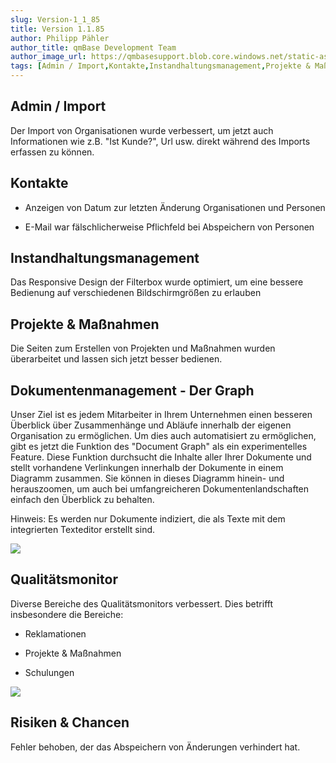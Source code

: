 ```yaml
---
slug: Version-1_1_85
title: Version 1.1.85
author: Philipp Pähler
author_title: qmBase Development Team
author_image_url: https://qmbasesupport.blob.core.windows.net/static-assets/img/persons/paehler_round.png
tags: [Admin / Import,Kontakte,Instandhaltungsmanagement,Projekte & Maßnahmen,Dokumentenmanagement - Der Graph,Qualitätsmonitor,Risiken & Chancen, Changelog]
---
```

## Admin / Import

Der Import von Organisationen wurde verbessert, um jetzt auch Informationen wie z.B. "Ist Kunde?", Url usw. direkt während des Imports erfassen zu können.

## Kontakte

*   Anzeigen von Datum zur letzten Änderung Organisationen und Personen

*   E-Mail war fälschlicherweise Pflichfeld bei Abspeichern von Personen

## Instandhaltungsmanagement

Das Responsive Design der Filterbox wurde optimiert, um eine bessere Bedienung auf verschiedenen Bildschirmgrößen zu erlauben

## Projekte & Maßnahmen

Die Seiten zum Erstellen von Projekten und Maßnahmen wurden überarbeitet und lassen sich jetzt besser bedienen.

## Dokumentenmanagement - Der Graph

Unser Ziel ist es jedem Mitarbeiter in Ihrem Unternehmen einen besseren Überblick über Zusammenhänge und Abläufe innerhalb der eigenen Organisation zu ermöglichen. Um dies auch automatisiert zu ermöglichen, gibt es jetzt die Funktion des "Document Graph" als ein experimentelles Feature. Diese Funktion durchsucht die Inhalte aller Ihrer Dokumente und stellt vorhandene Verlinkungen innerhalb der Dokumente in einem Diagramm zusammen. Sie können in dieses Diagramm hinein- und herauszoomen, um auch bei umfangreicheren Dokumentenlandschaften einfach den Überblick zu behalten.

Hinweis: Es werden nur Dokumente indiziert, die als Texte mit dem integrierten Texteditor erstellt sind.

![](https://caqadmin.blob.core.windows.net/releasenotes/70-images/mceclip1.png)

## Qualitätsmonitor

Diverse Bereiche des Qualitätsmonitors verbessert. Dies betrifft insbesondere die Bereiche:

*   Reklamationen

*   Projekte & Maßnahmen

*   Schulungen

![](https://caqadmin.blob.core.windows.net/releasenotes/70-images/mceclip0.png)

## Risiken & Chancen

Fehler behoben, der das Abspeichern von Änderungen verhindert hat.